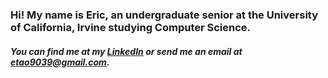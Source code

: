 
### Hi! My name is Eric, an undergraduate senior at the University of California, Irvine studying Computer Science.

##### You can find me at my [LinkedIn](https://www.linkedin.com/in/eric-tao1/) or send me an email at etao9039@gmail.com.
<!--
**estao1/estao1** is a ✨ _special_ ✨ repository because its `README.md` (this file) appears on your GitHub profile.

Here are some ideas to get you started:

- 🔭 I’m currently working on ...
- 🌱 I’m currently learning ...
- 👯 I’m looking to collaborate on ...
- 🤔 I’m looking for help with ...
- 💬 Ask me about ...
- 📫 How to reach me: ...
- 😄 Pronouns: ...
- ⚡ Fun fact: ...
-->

